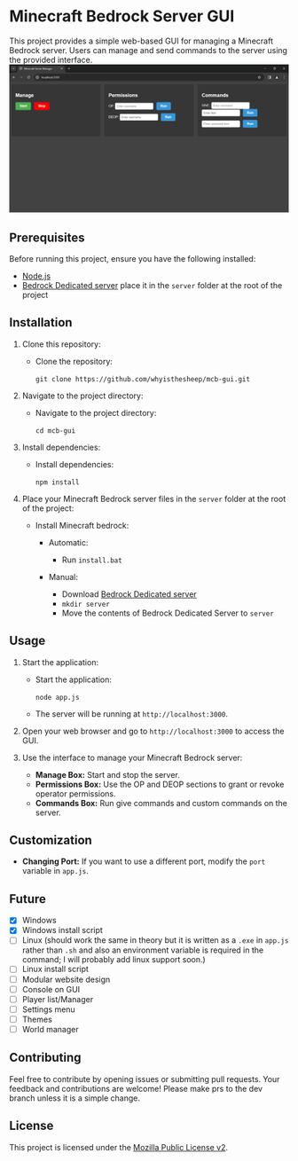 # Minecraft Bedrock Server GUI

This project provides a simple web-based GUI for managing a Minecraft Bedrock server. Users can manage and send commands to the server using the provided interface.
![Screenshot](images/screenshot.png)

## Prerequisites

Before running this project, ensure you have the following installed:

- [Node.js](https://nodejs.org/)
- [Bedrock Dedicated server](https://www.minecraft.net/en-us/download/server/bedrock) place it in the ```server``` folder at the root of the project

## Installation

1. Clone this repository:

   - Clone the repository:

     ```git clone https://github.com/whyisthesheep/mcb-gui.git```

2. Navigate to the project directory:

   - Navigate to the project directory:

     ```cd mcb-gui```

3. Install dependencies:

   - Install dependencies:

     ```npm install```

4. Place your Minecraft Bedrock server files in the ```server``` folder at the root of the project:

   - Install Minecraft bedrock:
      - Automatic:
         - Run ```install.bat```

      - Manual:
         - Download [Bedrock Dedicated server](https://www.minecraft.net/en-us/download/server/bedrock)
         - ```mkdir server```
         - Move the contents of Bedrock Dedicated Server to ```server```
   
## Usage

1. Start the application:

   - Start the application:

     ```node app.js```

   - The server will be running at ```http://localhost:3000```.

2. Open your web browser and go to ```http://localhost:3000``` to access the GUI.

3. Use the interface to manage your Minecraft Bedrock server:

   - **Manage Box:** Start and stop the server.
   - **Permissions Box:** Use the OP and DEOP sections to grant or revoke operator permissions.
   - **Commands Box:** Run give commands and custom commands on the server.

## Customization

- **Changing Port:** If you want to use a different port, modify the ```port``` variable in ```app.js```.

## Future
- [x] Windows
- [x] Windows install script
- [ ] Linux (should work the same in theory but it is written as a `.exe` in `app.js` rather than `.sh` and also an environment variable is required in the command; I will probably add linux support soon.)
- [ ] Linux install script
- [ ] Modular website design
- [ ] Console on GUI
- [ ] Player list/Manager
- [ ] Settings menu
- [ ] Themes
- [ ] World manager

## Contributing

Feel free to contribute by opening issues or submitting pull requests. Your feedback and contributions are welcome! Please make prs to the dev branch unless it is a simple change.

## License

This project is licensed under the [Mozilla Public License v2](LICENSE).
